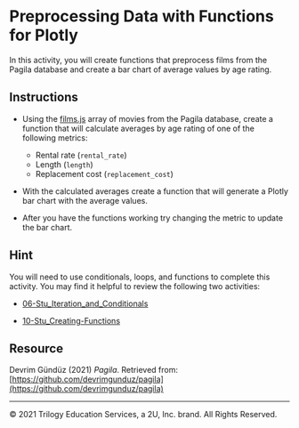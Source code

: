 # Preprocessing Data with Functions for Plotly

In this activity, you will create functions that preprocess films from the Pagila database and create a bar chart of average values by age rating. 

## Instructions

* Using the [films.js](Unsolved/films.js) array of movies from the Pagila database, create a function that will calculate averages by age rating of one of the following metrics:

  * Rental rate (`rental_rate`)
  * Length (`length`)
  * Replacement cost (`replacement_cost`)

* With the calculated averages create a function that will generate a Plotly bar chart with the average values.

* After you have the functions working try changing the metric to update the bar chart.

## Hint

You will need to use conditionals, loops, and functions to complete this activity. You may find it helpful to review the following two activities: 

* [06-Stu_Iteration_and_Conditionals](../06-Stu_Iteration_and_Conditionals)

* [10-Stu_Creating-Functions](../10-Stu_Creating-Functions)

## Resource

Devrim Gündüz (2021) _Pagila_. Retrieved from: [https://github.com/devrimgunduz/pagila](https://github.com/devrimgunduz/pagila)

---

© 2021 Trilogy Education Services, a 2U, Inc. brand. All Rights Reserved.